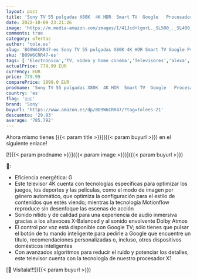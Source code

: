 ```yaml
---
layout: post
title: 'Sony TV 55 pulgadas X80K  4K HDR  Smart TV  Google   Procesador X1  Dolby Atmos-Vision  Asistente de voz integrado compatible con Alexa  Pantalla Triluminos Pro'
date: 2022-10-09 23:21:26
image: 'https://m.media-amazon.com/images/I/41Jcd+lgnrL._SL500_._SL400_.jpg'
comments: true
category: ofertas
author: 'tole.es'
slug: 'B09W6CRR47-es Sony TV 55 pulgadas X80K 4K HDR Smart TV Google Procesador...'
sku: 'B09W6CRR47-es'
tags: [ 'Electrónica','TV, vídeo y home cinema','Televisores','alexa','sony','🇪🇸', ]
actualPrice: 779.99 EUR
currency: EUR
price: 779.99
comparePrice: 1099.0 EUR
prodname: 'Sony TV 55 pulgadas X80K  4K HDR  Smart TV  Google   Procesador X1  Dolby Atmos-Vision  Asistente de voz integrado compatible con Alexa  Pantalla Triluminos Pro'
country: 'es'
flag: '🇪🇸'
brand: 'Sony'
buyurl: 'https://www.amazon.es/dp/B09W6CRR47/?tag=tolees-21'
descuento: '29.03'
average: '785.792'
---
```


Ahora mismo tienes [{{< param title >}}]({{< param buyurl >}}) en el siguiente enlace!

[![{{< param prodname >}}]({{< param image >}})]({{< param buyurl >}})

🔎:

- Eficiencia energética: G
- Este televisor 4K cuenta con tecnologías específicas para optimizar los juegos, los deportes y las películas, como el modo de imagen por género automático, que optimiza la configuración para el estilo de contenidos que estés viendo; mientras la tecnología Motionflow reproduce sin desenfoque las escenas de acción
- Sonido nítido y de calidad para una experiencia de audio inmersiva gracias a los altavoces X-Balanced y al sonido envolvente Dolby Atmos
- El control por voz está disponible con Google TV; sólo tienes que pulsar el botón de tu mando inteligente para pedirle a Google que encuentre un título, recomendaciones personalizadas o, incluso, otros dispositivos domésticos inteligentes
- Con avanzados algoritmos para reducir el ruido y potenciar los detalles, este televisor cuenta con la tecnología de nuestro procesador X1

[🛒 Visítala!!!]({{< param buyurl >}})
